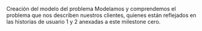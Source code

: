 Creación del modelo del problema
Modelamos y comprendemos el problema que nos describen nuestros clientes, quienes están reflejados en las historias de usuario 1 y 2 anexadas a este milestone cero.
